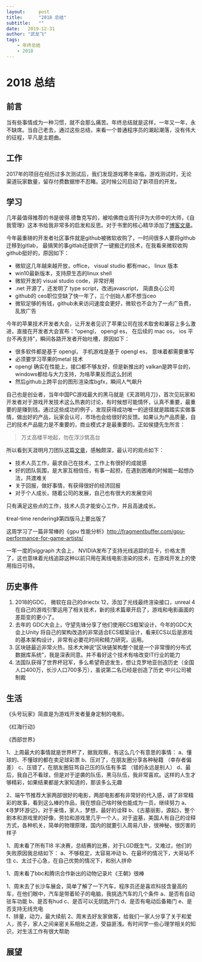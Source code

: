 ```yaml
---
layout:     post
title:      "2018 总结"
subtitle:   "" 
date:   2019-12-31
author: "武龙飞"
tags: 
    - 年终总结
    - 2018
---
```


# 2018 总结

## 前言
当有些事情成为一种习惯，就不会那么痛苦。年终总结就是这样，一年又一年，永不缺席。当自己老去，通过这些总结，来看一个普通程序员的潮起潮落，没有伟大的征程，平凡是主题曲。

## 工作
2017年的项目在经历过多次测试后，我们发现游戏寒冬来临，游戏测试时，无论渠道玩家数量，留存付费数据惨不忍睹。这时候公司启动了新项目的开发。

## 学习
几年最值得推荐的书是彼得.德鲁克写的，被哈佛商业周刊评为大师中的大师，《自我管理》这本书给我非常多的启发和反思。对于书里的核心精华添加了[博客文章](https://xiaoy.github.io/2018/06/28/自我管理)。

今年最重磅的开发者社区事件就是github被微软收购了，一时间很多人要将github迁移到gitlab， 最搞笑的事gitlab还提供了一键搬迁的技术，在我看来微软收购github挺好的，原因如下：

* 微软这几年越来越开放，office， visual studio 都有mac， linux 版本
* win10最新版本，支持原生态的linux shell
* 微软开发的 visual studio code，非常好用
* .net 开源了，还发明了 type script，改进javascript， 简直良心公司
* github的 ceo职位空缺了快一年了，三个创始人都不想当ceo
* 微软足够的有钱，github未来访问速度会更好，微软也不会为了一点广告费，乱放广告

今年的苹果技术开发者大会，让开发者见识了苹果公司在技术取舍和兼容上多么激进，直接在开发者大会宣布：“opengl， opengl es， 在后续的 mac os， ios 平台不再支持”，瞬间各路开发者开始吐槽，原因如下：

* 很多软件都是基于 opengl， 手机游戏是基于 opengl  es， 意味着都需要重写
* 必须要学习苹果的metal 技术
* opengl 确实在性能上，接口都不够友好，但是新推出的 valkan是跨平台的，windows都给与大力支持，为啥苹果反而这么封闭
* 然后github上跨平台的图形渲染库bgfx，瞬间人气飙升

自己也是创业者，当年中国PC游戏最大的黑马就是《天涯明月刀》，首次见玩家和开发者对于游戏开发技术这么热衷的讨论，有时候想可能情怀，认真不重要，最重要的是赚到钱。通过这些成功的例子，发现获得成功唯一的途径就是踏踏实实做事情，做出好的产品，玩家会认可，市场也会给很好的反馈。如果认为产品质量，自己的技术产品能力是不重要的，商业模式才是最重要的。正如侯捷先生所言：
> 万丈高楼平地起，勿在浮沙筑高台 

所以看到天涯明月刀团队这篇[文章](https://zhuanlan.zhihu.com/p/37928990)，感触颇深，最认可的观点如下：

* 技术人员工作，最求自己在技术，工作上有很好的成就感
* 好的团队氛围，是大家互相信任，有事一起担，在遇到困难的时候能一起想办法，共渡难关
* 关于回报，做好事情，有获得很好的经济回报
* 对于个人成长，随着公司的发展，自己也有很大的发展空间

只有满足这些点的工作，技术人员才能安心工作，并且高速成长。



《real-time rendering》第四版马上要出版了


这周学习了一篇非常棒的《gpu 性能分析》http://fragmentbuffer.com/gpu-performance-for-game-artists/

一年一度的siggraph 大会上， NVIDIA发布了支持光线追踪的显卡，价格太贵了，这也意味着光线追踪这种以前只用在离线电影渲染的技术，在游戏开发上的使用指日可待。
## 历史事件
1. 2018的GDC， 微软在自己的driectx 12，添加了光线最终渲染接口，unreal 4 在自己的游戏引擎运用了相关技术，新的技术篇章开启了，游戏和电影画面的差距变的更小了。
2. 去年的 GDC大会上，守望先锋分享了他们使用ECS框架设计，今年的GDC大会上Unity 将自己的架构改造的非常适合ECS框架设计，看来ECS以后是游戏的基本架构设计，非常有必要花时间和精力研究，运用。
3. 区块链最近非常火热，技术大神说“区块链架构整个就是一个非常慢的分布式数据库系统”，我是深表同意。并不看好这个技术有啥改变IT行业的能力
4. 法国队获得了世界杯冠军，多么希望奇迹发生，想让克罗地亚创造历史（全国人口400万，长沙人口700多万），虽说第二名已经是创造了历史
中兴公司被制裁
## 生活
《头号玩家》简直是为游戏开发者量身定制的电影。

《红海行动》

《西部世界》

1、上周最大的事情就是世界杯了，据我观察，有这么几个有意思的事情：
    a、懂球的、不懂球的都在卖足球彩票
    b、压对了，在朋友圈分享各种秘籍 （幸存者偏差）
    c、压错了，在朋友圈狂骂自己压的队伍有多菜 （错的永远是别人）
    d、最后，我自己不看球，但是对于逆袭的队伍，黑马队伍，我非常喜欢。这样的人生才够精彩，如果结果都是大家知道的，那该多么无趣

2、端午节推荐大家两部很好的电影，两部电影都有非常好的代入感，讲了非常精彩的故事，看到这么棒的作品，我在想自己啥时候也能成为一员，继续努力
    a、《寻梦环游记》，对于亲情，家人，梦想，最好的诠释
    b、《古墓丽影，源起》，整个剧本和游戏里的好像，劳拉和游戏里几乎一个人，对于盗墓，美国人有自己的诠释方式，各种机关，简单的物理原理，国内的就要引入周易八卦，很神秘，很厉害的样子

1、周末看了所有TI8 半决赛，总结赛的比赛，对于LGD既生气，又难过，他们的失败原因我总结如下：
    a、不够稳定，太容易冲动
    b、在最坏的情况下，大哥站不住
    c、太过于心急，在自己优势的情况下，和别人拼命

1、周末看了bbc和腾讯合作新出的动物记录片《王朝》很棒

1、周末去了长沙车展会，简单了解了一下汽车，程序员还是喜欢科技含量高的车，在他们眼中，汽车是带着轮子的电脑，我挑选汽车的几个条件
   a、是否有自动驻车功能
   b、是否有hud
   c、是否可以无钥匙开门
   d、是否有电动后备箱门
   e、是否支持无线充电  
   f、排量，动力，最大续航
2、周末去好友家做客，给我们一家人分享了关于和爱人，孩子，家人之间亲密关系相处之道，受益匪浅。有时间学一些心理学相关的知识，对生活工作有很大帮助
## 展望